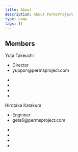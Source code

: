 ```yaml
---
title: About
description: About PermsProject
type: page
tags: []
---
```


## Members

<div class="avatars">
  <div class="avatar yuppon">
    <div class="head"></div>
    <div class="icon"></div>
    <div class="name">Yuta Takeuchi</div>
    <ul class="body">
      <li>Director</li>
      <li>
        <i data-feather="mail"></i>
        <span>yuppon@permsproject.com</span>
      </li>
    </ul>
    <ul class="social">
      <li>
        <a href="//twitter.com/yuppon" target="new">
          <i data-feather="twitter"></i>
        </a>
      </li>
      <li>
        <a href="//www.facebook.com/yuta.takeuchi.52" target="new">
          <i data-feather="facebook"></i>
        </a>
      </li>
      <li>
        <a href="//www.instagram.com/yuppon" target="new">
          <i data-feather="instagram"></i>
        </a>
      </li>
      <li>
        <a href="//github.com/yuppon" target="new">
          <i data-feather="github"></i>
        </a>
      </li>
    </ul>
  </div>
  <div class="avatar geta6">
    <div class="head"></div>
    <div class="icon"></div>
    <div class="name">Hirotaka Katakura</div>
    <ul class="body">
      <li>Enginner</li>
      <li>
        <i data-feather="mail"></i>
        <span>geta6@permsproject.com</span>
      </li>
    </ul>
    <ul class="social">
      <li>
        <a href="//twitter.com/geta6" target="new">
          <i data-feather="twitter"></i>
        </a>
      </li>
      <li>
        <a href="//www.facebook.com/geta6" target="new">
          <i data-feather="facebook"></i>
        </a>
      </li>
      <li>
        <a href="//www.instagram.com/geta6" target="new">
          <i data-feather="instagram"></i>
        </a>
      </li>
      <li>
        <a href="//github.com/geta6" target="new">
          <i data-feather="github"></i>
        </a>
      </li>
    </ul>
  </div>
</div>
